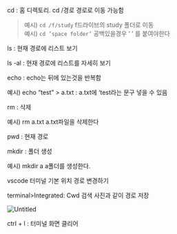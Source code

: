 cd : 홈 디렉토리. cd /경로  경로로 이동 가능함 
   
>예시) `cd /f/study` f드라이브의 study 폴더로 이동   
   예시)  `cd ’space folder’` 공백있을경우  ‘ ’ 를 붙여야한다

ls : 현재 경로에 리스트 보기

ls -al : 현재 경로에 리스트를 자세히 보기

echo :   echo는 뒤에 있는것을 반복함 

예시) echo “test” > a.txt  : a.txt에 ‘test라는 문구 넣을 수 있음 

rm : 삭제

예시) rm a.txt a.txt파일을 삭제한다

pwd : 현재 경로

mkdir : 폴더 생성

예시) mkdir a a폴더를 생성한다.

vscode 터미널 기본 위치 경로 변경하기

terminal>Integrated: Cwd 검색 사진과 같이 경로 저장

![Untitled](https://user-images.githubusercontent.com/83447120/163801054-c6ef48d2-c977-45b2-9a7c-7e5124d9d897.png)

ctrl + l  : 터미널 화면 클리어
